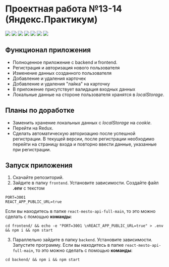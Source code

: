 # Проектная работа №13-14 (Яндекс.Практикум)

![](https://shields.io/badge/-HTML-orange) 
![](https://shields.io/badge/-CSS-blue)
![](https://shields.io/badge/-JavaScript-yellow)
![](https://shields.io/badge/-Node.js-3E863D)
![](https://shields.io/badge/-React.JS-05D9FF)
![](https://shields.io/badge/-MongoDB-00E661)
![](https://shields.io/badge/-Express.JS-384752)

## Функционал приложения 

* Полноценное приложение с backend и frontend.
* Регистрация и авторизация нового пользователя
* Изменение данных созданного пользователя
* Добавление и удаления карточек
* Добавление и удаления "лайка" на карточку
* В приложение присутствует валидация входных данных
* Локальные данные на стороне пользователя хранятся в *localStorage*.

## Планы по доработке
* Заменить хранение локальных данных с *localStorage* на *cookie*.
* Перейти на Redux. 
* Сделать автоматическую авторизацию после успешной регистрации. В текущей версии, после регистрации необходимо перейти на страницу входа и повторно ввести данные, указанные при регистрации.

## Запуск приложения
1. Скачайте репозиторий. 
2. Зайдите в папку `frontend`. Установите зависимости. Создайте файл **.env** с текстом
```
PORT=3001
REACT_APP_PUBLIC_URL=true
```
Если вы находитесь в папке `react-mesto-api-full-main`, то это можно сделать с помощью **команды**:

```cd frontend/ && echo -e "PORT=3001 \nREACT_APP_PUBLIC_URL=true" > .env && npm i && npm start```


3. Параллельно зайдите в папку `backend`. Установите зависимости. Запустите программу. Если вы находитесь в папке `react-mesto-api-full-main`, то это можно сделать с помощью **команды**:

```cd backend/ && npm i && npm start```
